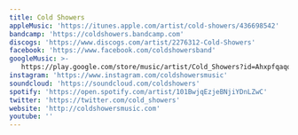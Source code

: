 ```yaml
---
title: Cold Showers
appleMusic: 'https://itunes.apple.com/artist/cold-showers/436698542'
bandcamp: 'https://coldshowers.bandcamp.com'
discogs: 'https://www.discogs.com/artist/2276312-Cold-Showers'
facebook: 'https://www.facebook.com/coldshowersband'
googleMusic: >-
   https://play.google.com/store/music/artist/Cold_Showers?id=Ahxpfqaqomxhgxsl66c2vyey5qe
instagram: 'https://www.instagram.com/coldshowersmusic'
soundcloud: 'https://soundcloud.com/coldshowers'
spotify: 'https://open.spotify.com/artist/101BwjqEzjeBNjiYDnLZwC'
twitter: 'https://twitter.com/cold_showers'
website: 'http://coldshowersmusic.com'
youtube: ''
---
```

